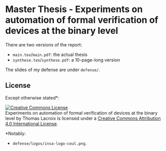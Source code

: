 # Master Thesis - Experiments on automation of formal verification of devices at the binary level

There are two versions of the report:
 * `main.tex`/`main.pdf`: the actual thesis
 * `synthese.tex`/`synthese.pdf`: a 10-page-long version

The slides of my defense are under `defense/`.

## License

Except otherwise stated*:

<a rel="license" href="http://creativecommons.org/licenses/by/4.0/"><img alt="Creative Commons License" style="border-width:0" src="https://i.creativecommons.org/l/by/4.0/88x31.png" /></a><br /><span xmlns:dct="http://purl.org/dc/terms/" href="http://purl.org/dc/dcmitype/Text" property="dct:title" rel="dct:type">Experiments on automation of formal verification of devices at the binary level</span> by <span xmlns:cc="http://creativecommons.org/ns#" property="cc:attributionName">Thomas Lacroix</span> is licensed under a <a rel="license" href="http://creativecommons.org/licenses/by/4.0/">Creative Commons Attribution 4.0 International License</a>.

*Notably:
 - `defense/logos/insa-logo-coul.png`.
